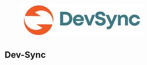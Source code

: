 <p align="center"><a href="#" target="_blank"><img src="src/main/resources/static/images/dev-sync.png" width="400" alt="dev-sync Logo"></a></p>

# Dev-Sync